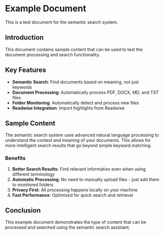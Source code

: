 # Example Document

This is a test document for the semantic search system.

## Introduction

This document contains sample content that can be used to test the document processing and search functionality.

## Key Features

- **Semantic Search**: Find documents based on meaning, not just keywords
- **Document Processing**: Automatically process PDF, DOCX, MD, and TXT files
- **Folder Monitoring**: Automatically detect and process new files
- **Readwise Integration**: Import highlights from Readwise

## Sample Content

The semantic search system uses advanced natural language processing to understand the context and meaning of your documents. This allows for more intelligent search results that go beyond simple keyword matching.

### Benefits

1. **Better Search Results**: Find relevant information even when using different terminology
2. **Automatic Processing**: No need to manually upload files - just add them to monitored folders
3. **Privacy First**: All processing happens locally on your machine
4. **Fast Performance**: Optimized for quick search and retrieval

## Conclusion

This example document demonstrates the type of content that can be processed and searched using the semantic search assistant.
